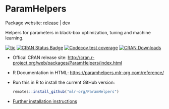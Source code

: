 # ParamHelpers

Package website: [release](https://paramhelpers.mlr-org.com/) | [dev](https://paramhelpers.mlr-org.com/dev)

Helpers for parameters in black-box optimization, tuning and machine learning.

<!-- badges: start -->

[![tic](https://github.com/mlr-org/ParamHelpers/workflows/tic/badge.svg?branch=master)](https://github.com/mlr-org/ParamHelpers/actions)
[![CRAN Status Badge](http://www.r-pkg.org/badges/version/ParamHelpers)](http://cran.r-project.org/web/packages/ParamHelpers)
[![Codecov test coverage](https://codecov.io/gh/mlr-org/ParamHelpers/branch/master/graph/badge.svg)](https://codecov.io/gh/mlr-org/ParamHelpers?branch=master)
[![CRAN Downloads](http://cranlogs.r-pkg.org/badges/ParamHelpers)](http://cran.rstudio.com/web/packages/ParamHelpers/index.html)

<!-- badges: end -->

- Offical CRAN release site:
  http://cran.r-project.org/web/packages/ParamHelpers/index.html

- R Documentation in HTML:
  https://paramhelpers.mlr-org.com/reference/

- Run this in R to install the current GitHub version:

  ```r
  remotes::install_github("mlr-org/ParamHelpers")
  ```

- [Further installation instructions](https://github.com/tudo-r/PackagesInfo/wiki/Installation-Information)
